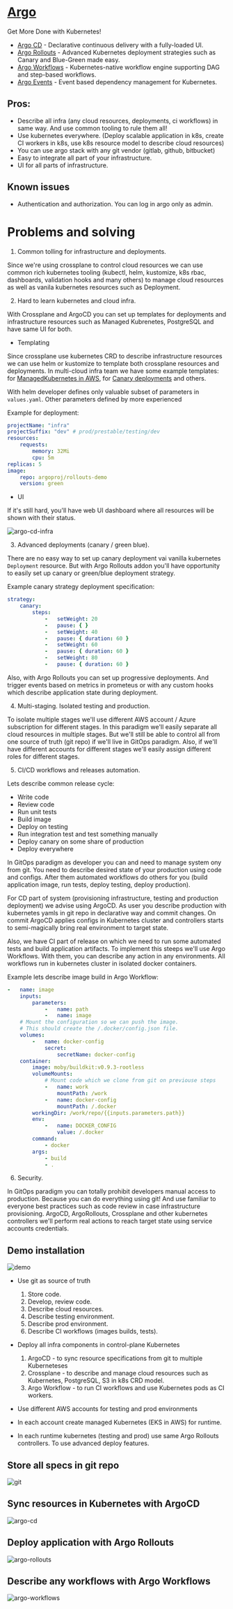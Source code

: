 # [Argo](https://argoproj.github.io)

Get More Done with Kubernetes!

* [Argo CD](https://argoproj.github.io/cd/) - Declarative continuous delivery with a fully-loaded UI.
* [Argo Rollouts](https://argoproj.github.io/rollouts/) - Advanced Kubernetes deployment strategies such as Canary and
  Blue-Green made easy.
* [Argo Workflows](https://argoproj.github.io/workflows/) - Kubernetes-native workflow engine supporting DAG and
  step-based workflows.
* [Argo Events](https://argoproj.github.io/events/) - Event based dependency management for Kubernetes.

## Pros:

* Describe all infra (any cloud resources, deployments, ci workflows) in same way. And use common tooling to rule them
  all!
* Use kubernetes everywhere. (Deploy scalable application in k8s, create CI workers in k8s, use k8s resource model to
  describe cloud resources)
* You can use argo stack with any git vendor (gitlab, github, bitbucket)
* Easy to integrate all part of your infrastructure.
* UI for all parts of infrastructure.

## Known issues

* Authentication and authorization. You can log in argo only as admin.

# Problems and solving

1. Common tolling for infrastructure and deployments.

Since we're using crossplane to control cloud resources we can use common rich kubernetes tooling (kubectl, helm,
kustomize, k8s rbac, dashboards, validation hooks and many others) to manage cloud resources as well as vanila
kubernetes resources such as Deployment.

2. Hard to learn kubernetes and cloud infra.

With Crossplane and ArgoCD you can set up templates for deployments and infrastructure resources such as Managed
Kubrenetes, PostgreSQL and have same UI for both.

* Templating

Since crossplane use kubernetes CRD to describe infrastructure resources we can use helm or kustomize to template both
crossplane resources and deployments. In multi-cloud infra team we have some example templates:
for [ManagedKubernetes in AWS](../aws/helm/kubernetes), for [Canary deployments](../examples/helm/canary) and others.

With helm developer defines only valuable subset of parameters in `values.yaml`. Other parameters defined by more
experienced

Example for deployment:

```yaml
projectName: "infra"
projectSuffix: "dev" # prod/prestable/testing/dev
resources:
    requests:
        memory: 32Mi
        cpu: 5m
replicas: 5
image:
    repo: argoproj/rollouts-demo
    version: green
```

* UI

If it's still hard, you'll have web UI dashboard where all resources will be shown with their status.

![argo-cd-infra](assets/argo-cd-infra.png)

3. Advanced deployments (canary / green blue).

There are no easy way to set up canary deployment vai vanilla kubernetes `Deployment` resource. But with Argo Rollouts
addon you'll have opportunity to easily set up canary or green/blue deployment strategy.

Example canary strategy deployment specification:

```yaml
strategy:
    canary:
        steps:
            -   setWeight: 20
            -   pause: { }
            -   setWeight: 40
            -   pause: { duration: 60 }
            -   setWeight: 60
            -   pause: { duration: 60 }
            -   setWeight: 80
            -   pause: { duration: 60 }
```

Also, with Argo Rollouts you can set up progressive deployments. And trigger events based on metrics in prometeus or
with any custom hooks which describe application state during deployment.

4. Multi-staging. Isolated testing and production.

To isolate multiple stages we'll use different AWS account / Azure subscription for different stages. In this paradigm
we'll easily separate all cloud resources in multiple stages. But we'll still be able to control all from one source of
truth (git repo) if we'll live in GitOps paradigm. Also, if we'll have different accounts for different stages we'll
easily assign different roles for different stages.

5. CI/CD workflows and releases automation.

Lets describe common release cycle:

* Write code
* Review code
* Run unit tests
* Build image
* Deploy on testing
* Run integration test and test something manually
* Deploy canary on some share of production
* Deploy everywhere

In GitOps paradigm as developer you can and need to manage system ony from git. You need to describe desired state of
your production using code and configs. After them automated workflows do others for you (build application image, run
tests, deploy testing, deploy production).

For CD part of system (provisioning infrastructure, testing and production deployment) we advise using ArgoCD. As user
you describe production with kubernetes yamls in git repo in declarative way and commit changes. On commit ArgoCD
applies configs in Kubernetes cluster and controllers starts to semi-magically bring real environment to target state.

Also, we have CI part of release on which we need to run some automated tests and build application artifacts. To
implement this steeps we'll use Argo Workflows. With them, you can describe any action in any environments. All
workflows run in kubernetes cluster in isolated docker containers.

Example lets describe image build in Argo Workflow:

```yaml
-   name: image
    inputs:
        parameters:
            -   name: path
            -   name: image
    # Mount the configuration so we can push the image.
    # This should create the /.docker/config.json file.
    volumes:
        -   name: docker-config
            secret:
                secretName: docker-config
    container:
        image: moby/buildkit:v0.9.3-rootless
        volumeMounts:
            # Mount code which we clone from git on previouse steps
            -   name: work
                mountPath: /work
            -   name: docker-config
                mountPath: /.docker
        workingDir: /work/repo/{{inputs.parameters.path}}
        env:
            -   name: DOCKER_CONFIG
                value: /.docker
        command:
            - docker
        args:
            - build
            - .
```

6. Security.

In GitOps paradigm you can totally prohibit developers manual access to production. Because you can do everything using
git! And use familiar to everyone best practices such as code review in case infrastructure provisioning. ArgoCD,
ArgoRollouts, Crossplane and other kubernetes controllers we'll perform real actions to reach target state using service
accounts credentials.

## Demo installation

![demo](assets/demo-installation.png)

* Use git as source of truth

    1. Store code.
    2. Develop, review code.
    3. Describe cloud resources.
    4. Describe testing environment.
    5. Describe prod environment.
    6. Describe CI workflows (images builds, tests).

* Deploy all infra components in control-plane Kubernetes

    1. ArgoCD - to sync resource specifications from git to multiple Kuberneteses
    2. Crossplane - to describe and manage cloud resources such as Kubernetes, PostgreSQL, S3 in k8s CRD model.
    3. Argo Workflow - to run CI workflows and use Kubernetes pods as CI workers.

* Use different AWS accounts for testing and prod environments
* In each account create managed Kubernetes (EKS in AWS) for runtime.
* In each runtime kubernetes (testing and prod) use same Argo Rollouts controllers. To use advanced deploy features.

## Store all specs in git repo

![git](assets/git.png)

## Sync resources in Kubernetes with ArgoCD

![argo-cd](assets/argo-cd.png)

## Deploy application with Argo Rollouts

![argo-rollouts](assets/argo-rollouts.png)

## Describe any workflows with Argo Workflows

![argo-workflows](assets/argo-workflows.png)
